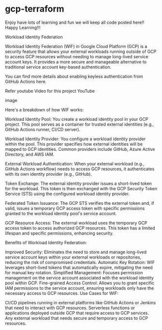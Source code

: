 # gcp-terraform
Enjoy have lots of learning and fun we will keep all code posted here!!
Happy Learning!!!


Workload Identity Federation

Workload Identity Federation (WIF) in Google Cloud Platform (GCP) is a security feature that allows your external workloads running outside of GCP to access GCP resources without needing to manage long-lived service account keys. It provides a more secure and manageable alternative to traditional service account key-based authentication.

You can find more details about enabling keyless authentication from GitHub Actions here.

Refer youtube Video for this project YouTube

image

Here's a breakdown of how WIF works:

Workload Identity Pool: You create a workload identity pool in your GCP project. This pool serves as a container for trusted external identities (e.g., GitHub Actions runner, CI/CD server).

Workload Identity Provider: You configure a workload identity provider within the pool. This provider specifies how external identities will be mapped to GCP identities. Common providers include GitHub, Azure Active Directory, and AWS IAM.

External Workload Authentication: When your external workload (e.g., GitHub Actions workflow) needs to access GCP resources, it authenticates with its own identity provider (e.g., GitHub).

Token Exchange: The external identity provider issues a short-lived token for the workload. This token is then exchanged with the GCP Security Token Service (STS) using the configured workload identity provider.

Federated Token Issuance: The GCP STS verifies the external token and, if valid, issues a temporary GCP access token with specific permissions granted to the workload identity pool's service account.

GCP Resource Access: The external workload uses the temporary GCP access token to access authorized GCP resources. This token has a limited lifespan and specific permissions, enhancing security.

Benefits of Workload Identity Federation:

Improved Security: Eliminates the need to store and manage long-lived service account keys within your external workloads or repositories, reducing the risk of compromised credentials.
Automatic Key Rotation: WIF leverages short-lived tokens that automatically expire, mitigating the need for manual key rotation.
Simplified Management: Focuses permission management on the service account associated with the workload identity pool within GCP.
Fine-grained Access Control: Allows you to grant specific IAM permissions to the service account, ensuring workloads only have the necessary access to GCP resources.
Use Cases for WIF:

CI/CD pipelines running in external platforms like GitHub Actions or Jenkins that need to interact with GCP resources.
Serverless functions or applications deployed outside GCP that require access to GCP services.
Any external workload that needs secure and temporary access to GCP resources.


